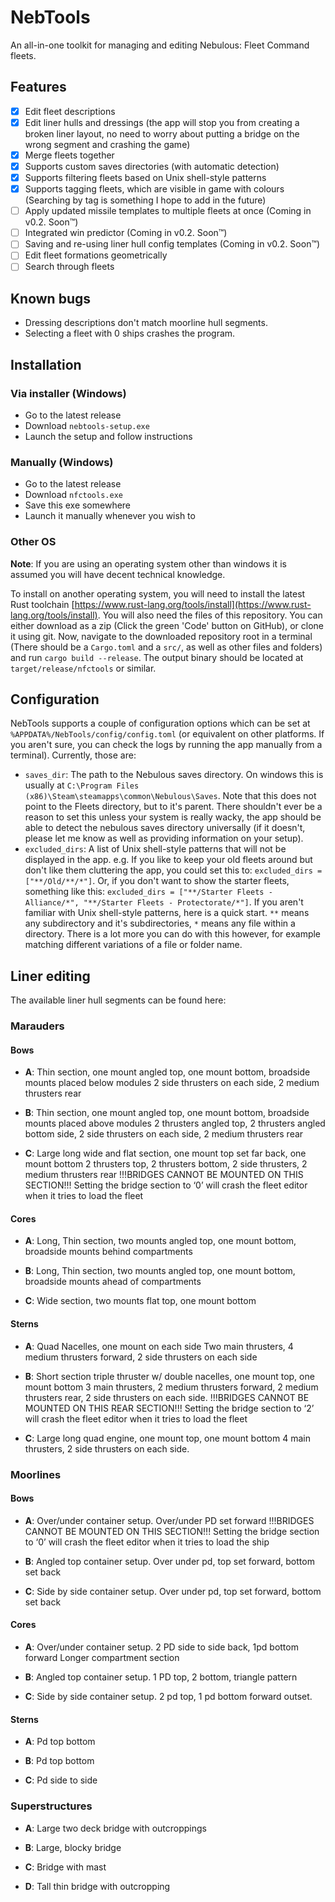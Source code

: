 # NebTools

An all-in-one toolkit for managing and editing Nebulous: Fleet Command fleets.

## Features
 - [x] Edit fleet descriptions
 - [x] Edit liner hulls and dressings (the app will stop you from creating a broken liner layout, no need to worry about putting a bridge on the wrong segment and crashing the game)
 - [x] Merge fleets together
 - [x] Supports custom saves directories (with automatic detection)
 - [x] Supports filtering fleets based on Unix shell-style patterns
 - [x] Supports tagging fleets, which are visible in game with colours (Searching by tag is something I hope to add in the future)
 - [ ] Apply updated missile templates to multiple fleets at once (Coming in v0.2. Soon™)
 - [ ] Integrated win predictor (Coming in v0.2. Soon™)
 - [ ] Saving and re-using liner hull config templates (Coming in v0.2. Soon™)
 - [ ] Edit fleet formations geometrically
 - [ ] Search through fleets

## Known bugs
 - Dressing descriptions don't match moorline hull segments.
 - Selecting a fleet with 0 ships crashes the program.

## Installation
### Via installer (Windows)
 - Go to the latest release
 - Download `nebtools-setup.exe`
 - Launch the setup and follow instructions

### Manually (Windows)
 - Go to the latest release
 - Download `nfctools.exe`
 - Save this exe somewhere
 - Launch it manually whenever you wish to

### Other OS
**Note**: If you are using an operating system other than windows it is assumed you will have decent technical knowledge.

To install on another operating system, you will need to install the latest Rust toolchain [https://www.rust-lang.org/tools/install](https://www.rust-lang.org/tools/install). You will also need the files of this repository. You can either download as a zip (Click the green 'Code' button on GitHub), or clone it using git.
Now, navigate to the downloaded repository root in a terminal (There should be a `Cargo.toml` and a `src/`, as well as other files and folders) and run `cargo build --release`. The output binary should be located at `target/release/nfctools` or similar.

## Configuration
NebTools supports a couple of configuration options which can be set at `%APPDATA%/NebTools/config/config.toml` (or equivalent on other platforms. If you aren't sure, you can check the logs by running the app manually from a terminal). Currently, those are:
 - `saves_dir`: The path to the Nebulous saves directory. On windows this is usually at `C:\Program Files (x86)\Steam\steamapps\common\Nebulous\Saves`. Note that this does not point to the Fleets directory, but to it's parent. There shouldn't ever be a reason to set this unless your system is really wacky, the app should be able to detect the nebulous saves directory universally (if it doesn't, please let me know as well as providing information on your setup).
 - `excluded_dirs`: A list of Unix shell-style patterns that will not be displayed in the app. e.g. If you like to keep your old fleets around but don't like them cluttering the app, you could set this to: `excluded_dirs = ["**/Old/**/*"]`. Or, if you don't want to show the starter fleets, something like this: `excluded_dirs = ["**/Starter Fleets - Alliance/*", "**/Starter Fleets - Protectorate/*"]`.
 If you aren't familiar with Unix shell-style patterns, here is a quick start. `**` means any subdirectory and it's subdirectories, `*` means any file within a directory. There is a lot more you can do with this however, for example matching different variations of a file or folder name.

## Liner editing
The available liner hull segments can be found here:

### Marauders
#### Bows
 - **A**: Thin section, one mount angled top, one mount bottom, broadside mounts placed below modules
2 side thrusters on each side, 2 medium thrusters rear

 - **B**: Thin section, one mount angled top, one mount bottom, broadside mounts placed above modules
2 thrusters angled top, 2 thrusters angled bottom side, 2 side thrusters on each side, 2 medium thrusters rear

 - **C**: Large long wide and flat section, one mount top set far back, one mount bottom
2 thrusters top, 2 thrusters bottom, 2 side thrusters, 2 medium thrusters rear
!!!BRIDGES CANNOT BE MOUNTED ON THIS SECTION!!!
Setting the bridge section to ‘0’ will crash the fleet editor when it tries to load the fleet

#### Cores
 - **A**: Long, Thin section, two mounts angled top, one mount bottom, broadside mounts behind compartments

 - **B**: Long, Thin section, two mounts angled top, one mount bottom, broadside mounts ahead of compartments

 - **C**: Wide section, two mounts flat top, one mount bottom

#### Sterns
 - **A**: Quad Nacelles, one mount on each side
Two main thrusters, 4 medium thrusters forward, 2 side thrusters on each side

 - **B**: Short section triple thruster w/ double nacelles, one mount top, one mount bottom
3 main thrusters, 2 medium thrusters forward, 2 medium thrusters rear, 2 side thrusters on each side.
!!!BRIDGES CANNOT BE MOUNTED ON THIS REAR SECTION!!!
Setting the bridge section to ‘2’ will crash the fleet editor when it tries to load the fleet

 - **C**: Large long quad engine, one mount top, one mount bottom
4 main thrusters, 2 side thrusters on each side.

### Moorlines
#### Bows
 - **A**: Over/under container setup. Over/under PD set forward
!!!BRIDGES CANNOT BE MOUNTED ON THIS SECTION!!!
Setting the bridge section to ‘0’ will crash the fleet editor when it tries to load the ship

 - **B**: Angled top container setup. Over under pd, top set forward, bottom set back

 - **C**: Side by side container setup. Over under pd, top set forward, bottom set back

#### Cores
 - **A**: Over/under container setup. 2 PD side to side back, 1pd bottom forward
Longer compartment section

 - **B**: Angled top container setup. 1 PD top, 2 bottom, triangle pattern

 - **C**: Side by side container setup. 2 pd top, 1 pd bottom forward outset.

#### Sterns
 - **A**: Pd top bottom

 - **B**: Pd top bottom

 - **C**: Pd side to side

### Superstructures
 - **A**: Large two deck bridge with outcroppings 

 - **B**: Large, blocky bridge

 - **C**: Bridge with mast

 - **D**: Tall thin bridge with outcropping